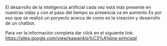 El desarrollo de la inteligencia artificial cada vez está más presente en nuestras vidas y con el paso del tiempo su presencia va en aumento
Es por eso que se realizó un poryecto acerca de como es la creación y desarrollo de un chatbot.

Para ver la información completa dar click en el siguiente link:
https://sites.google.com/view/kawaii4/p%C3%A1gina-principal
